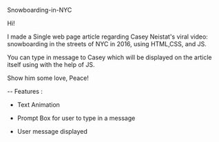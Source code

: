 Snowboarding-in-NYC

Hi!

I made a Single web page article regarding Casey Neistat's viral video: snowboarding in the streets of NYC in 2016, using HTML,CSS, and JS.

You can type in message to Casey which will be displayed on the article itself using with the help of JS.

Show him some love, Peace!

-- Features :
 
* Text Animation

* Prompt Box for user to type in a message

* User message displayed
